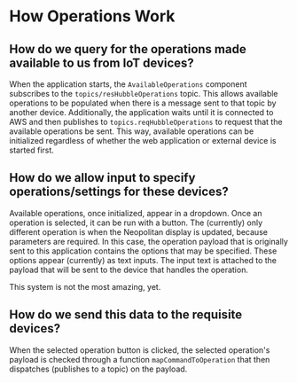 # How Operations Work

## How do we query for the operations made available to us from IoT devices?

When the application starts, the `AvailableOperations` component subscribes to the `topics/resHubbleOperations` topic. This allows available operations to be populated when there is a message sent to that topic by another device. Additionally, the application waits until it is connected to AWS and then publishes to `topics.reqHubbleOperations` to request that the available operations be sent. This way, available operations can be initialized regardless of whether the web application or external device is started first. 

## How do we allow input to specify operations/settings for these devices?

Available operations, once initialized, appear in a dropdown. Once an operation is selected, it can be run with a button. The (currently) only different operation is when the Neopolitan display is updated, because parameters are required. In this case, the operation payload that is originally sent to this application contains the options that may be specified. These options appear (currently) as text inputs. The input text is attached to the payload that will be sent to the device that handles the operation.

This system is not the most amazing, yet.

## How do we send this data to the requisite devices?

When the selected operation button is clicked, the selected operation's payload is checked through a function `mapCommandToOperation` that then dispatches (publishes to a topic) on the payload.